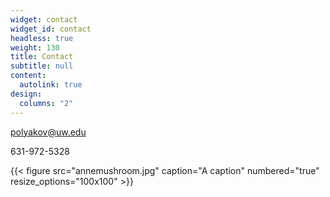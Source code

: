 ```yaml
---
widget: contact
widget_id: contact
headless: true
weight: 130
title: Contact
subtitle: null
content:
  autolink: true
design:
  columns: "2"
---
```

polyakov@uw.edu

631-972-5328

{{< figure src="annemushroom.jpg" caption="A caption" numbered="true" resize_options="100x100" >}}
